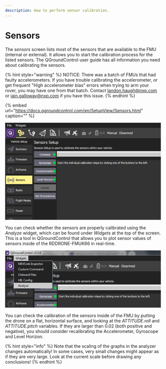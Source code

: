 ```yaml
---
description: How to perform sensor calibration.
---
```


# Sensors

The _sensors_ screen lists most of the sensors that are available to the FMU \(internal or external\). It allows you to start the calibration process for the listed sensors. The QGroundControl user guide has all information you need about calibrating the sensors. 

{% hint style="warning" %}
NOTICE: There was a batch of FMUs that had faulty accelerometers. If you have trouble calibrating the accelerometer, or get frequent "High accelerometer bias" errors when trying to arm your rover, you may have one from that batch. Contact landon.haugh@nxp.com or iain.galloway@nxp.com if you have this issue.
{% endhint %}

{% embed url="https://docs.qgroundcontrol.com/en/SetupView/Sensors.html" caption="" %}

![](../../../../../.gitbook/assets/qgc_sensors.png)

You can check whether the sensors are properly calibrated using the _Analyze_ widget, which can be found under _Widgets_ at the top of the screen. This is a tool in QGroundControl that allows you to plot sensor values of sensors inside of the RDDRONE-FMUK66 in real-time.

![](../../../../../.gitbook/assets/qgc_analyze_widget.png)

You can check the calibration of the sensors inside of the FMU by putting the drone on a flat, horizontal surface, and looking at the _ATTITUDE.roll_ and _ATTITUDE.pitch_ variables. If they are larger than 0.02 \(both positive and negative\), you should consider recalibrating the Accelerometer, Gyroscope and Level Horizon. 

{% hint style="info" %}
Note that the scaling of the graphs in the analyzer changes automatically! In some cases, very small changes might appear as if they are very large. Look at the current scale before drawing any conclusions!
{% endhint %}



